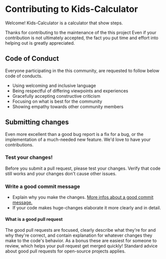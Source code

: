 # Contributing to Kids-Calculator

Welcome! Kids-Calculator is a calculator that show steps.

Thanks for contributing to the maintenance of the this project
Even if your contribution is not ultimately accepted, the fact
you put time and effort into helping out is greatly appreciated.

## Code of Conduct

Everyone participating in the this community, 
are requested to follow below code of conducts.

* Using welcoming and inclusive language
* Being respectful of differing viewpoints and experiences
* Gracefully accepting constructive criticism
* Focusing on what is best for the community
* Showing empathy towards other community members

## Submitting changes

Even more excellent than a good bug report is a fix for a bug, or the
implementation of a much-needed new feature. We'd love to have
your contributions.


### Test your changes!

Before you submit a pull request, please test your changes.
Verify that code still works and your changes don't cause other issues.

### Write a good commit message

* Explain why you make the changes. [More infos about a good commit message.][commit_message]
* If your code makes huge-changes elaborate it more clearly and in detail.

#### What is a good pull request
The good pull requests are focused, clearly describe what they're for
and why they're correct, and contain explanation for whatever changes they
make to the code's behavior.  As a bonus these are easiest for someone
to review, which helps your pull request get merged quickly!  Standard
advice about good pull requests for open-source projects applies.


[commit_message]: http://tbaggery.com/2008/04/19/a-note-about-git-commit-messages.html